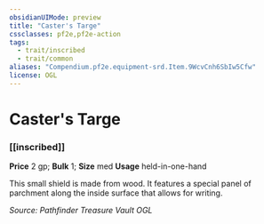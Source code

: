 ```yaml
---
obsidianUIMode: preview
title: "Caster's Targe"
cssclasses: pf2e,pf2e-action
tags:
  - trait/inscribed
  - trait/common
aliases: "Compendium.pf2e.equipment-srd.Item.9WcvCnh6SbIw5Cfw"
license: OGL
---
```

# Caster's Targe

### [[inscribed]]


**Price** 2 gp; 
**Bulk** 1; **Size** med
**Usage** held-in-one-hand

This small shield is made from wood. It features a special panel of parchment along the inside surface that allows for writing.

*Source: Pathfinder Treasure Vault*
*OGL*